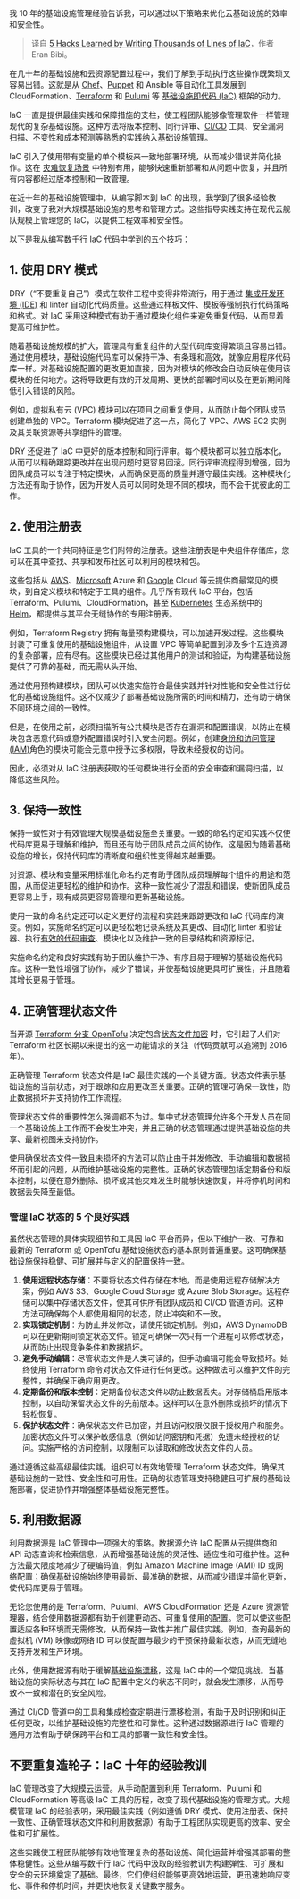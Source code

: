 
<!--
title: 数千行IaC代码后学到的5个技巧
cover: https://cdn.thenewstack.io/media/2024/08/41ad8116-iac-hacks-of-kindness.jpg
-->

我 10 年的基础设施管理经验告诉我，可以通过以下策略来优化云基础设施的效率和安全性。

> 译自 [5 Hacks Learned by Writing Thousands of Lines of IaC](https://thenewstack.io/5-hacks-of-kindness-learned-by-writing-thousands-of-lines-of-iac/)，作者 Eran Bibi。

在几十年的基础设施和云资源配置过程中，我们了解到手动执行这些操作既繁琐又容易出错。这就是从 [Chef](https://www.chef.io?utm_content=inline+mention)、[Puppet](https://puppet.com/?utm_content=inline+mention) 和 Ansible 等自动化工具发展到 CloudFormation、[Terraform](https://roadmap.sh/terraform) 和 [Pulumi](https://www.pulumi.com?utm_content=inline+mention) 等 [基础设施即代码 (IaC)](https://thenewstack.io/infrastructure-as-code/) 框架的动力。

IaC 一直是提供最佳实践和保障措施的支柱，使工程团队能够像管理软件一样管理现代的复杂基础设施。这种方法将版本控制、同行评审、[CI/CD](https://thenewstack.io/ci-cd/) 工具、安全漏洞扫描、不变性和成本预测等熟悉的实践纳入基础设施管理。

IaC 引入了使用带有变量的单个模板来一致地部署环境，从而减少错误并简化操作。这在 [灾难恢复场景](https://thenewstack.io/disaster-recovery-is-different-for-the-cloud/) 中特别有用，能够快速重新部署和从问题中恢复，并且所有内容都经过版本控制和一致管理。

在近十年的基础设施管理中，从编写脚本到 IaC 的出现，我学到了很多经验教训，改变了我对大规模基础设施的思考和管理方式。这些指导实践支持在现代云舰队规模上管理您的 IaC，以提供工程效率和安全性。

以下是我从编写数千行 IaC 代码中学到的五个技巧：

## 1. 使用 DRY 模式

DRY（“不要重复自己”）模式在软件工程中变得非常流行，用于通过 [集成开发环境 (IDE)](https://thenewstack.io/are-cloud-based-ides-the-future-of-software-engineering/) 和 linter 自动化代码质量。这些通过样板文件、模板等强制执行代码策略和格式。对 IaC 采用这种模式有助于通过模块化组件来避免重复代码，从而显着提高可维护性。

随着基础设施规模的扩大，管理具有重复组件的大型代码库变得繁琐且容易出错。通过使用模块，基础设施代码库可以保持干净、有条理和高效，就像应用程序代码库一样。对基础设施配置的更改更加直接，因为对模块的修改会自动反映在使用该模块的任何地方。这将导致更有效的开发周期、更快的部署时间以及在更新期间降低引入错误的风险。

例如，虚拟私有云 (VPC) 模块可以在项目之间重复使用，从而防止每个团队成员创建单独的 VPC。Terraform 模块促进了这一点，简化了 VPC、AWS EC2 实例及其关联资源等共享组件的管理。

DRY 还促进了 IaC 中更好的版本控制和同行评审。每个模块都可以独立版本化，从而可以精确跟踪更改并在出现问题时更容易回滚。同行评审流程得到增强，因为团队成员可以专注于特定模块，从而确保更高的质量并遵守最佳实践。这种模块化方法还有助于协作，因为开发人员可以同时处理不同的模块，而不会干扰彼此的工作。

## 2. 使用注册表

IaC 工具的一个共同特征是它们附带的注册表。这些注册表是中央组件存储库，您可以在其中查找、共享和发布社区可以利用的模块和包。

这些包括从 [AWS](https://aws.amazon.com/?utm_content=inline+mention)、[Microsoft](https://news.microsoft.com/?utm_content=inline+mention) Azure 和 [Google](https://cloud.google.com/?utm_content=inline+mention) Cloud 等云提供商最常见的模块，到自定义模块和特定于工具的组件。几乎所有现代 IaC 平台，包括 Terraform、Pulumi、CloudFormation，甚至 [Kubernetes](https://thenewstack.io/kubernetes/) 生态系统中的 [Helm](https://thenewstack.io/get-started-with-the-helm-kubernetes-package-manager/)，都提供与其平台无缝协作的专用注册表。

例如，Terraform Registry 拥有海量预构建模块，可以加速开发过程。这些模块封装了可重复使用的基础设施组件，从设置 VPC 等简单配置到涉及多个互连资源的复杂部署，应有尽有。这些模块已经过其他用户的测试和验证，为构建基础设施提供了可靠的基础，而无需从头开始。

通过使用预构建模块，团队可以快速实施符合最佳实践并针对性能和安全性进行优化的基础设施组件。这不仅减少了部署基础设施所需的时间和精力，还有助于确保不同环境之间的一致性。

但是，在使用之前，必须扫描所有公共模块是否存在漏洞和配置错误，以防止在模块包含恶意代码或意外配置错误时引入安全问题。例如，创建[身份和访问管理(IAM)](https://thenewstack.io/getting-started-with-identity-and-access-management/)角色的模块可能会无意中授予过多权限，导致未经授权的访问。

因此，必须对从 IaC 注册表获取的任何模块进行全面的安全审查和漏洞扫描，以降低这些风险。

## 3. 保持一致性

保持一致性对于有效管理大规模基础设施至关重要。一致的命名约定和实践不仅使代码库更易于理解和维护，而且还有助于团队成员之间的协作。这是因为随着基础设施的增长，保持代码库的清晰度和组织性变得越来越重要。

对资源、模块和变量采用标准化命名约定有助于团队成员理解每个组件的用途和范围，从而促进更轻松的维护和协作。这种一致性减少了混乱和错误，使新团队成员更容易上手，现有成员更容易管理和更新基础设施。

使用一致的命名约定还可以定义更好的流程和实践来跟踪更改和 IaC 代码库的演变。例如，实施命名约定可以更轻松地记录系统及其更改、自动化 linter 和验证器、执行[有效的代码审查](https://thenewstack.io/how-good-is-your-code-review-process/)、模块化以及维护一致的目录结构和资源标记。

实施命名约定和良好实践有助于团队维护干净、有序且易于理解的基础设施代码库。这种一致性增强了协作，减少了错误，并使基础设施更具可扩展性，并且随着其增长更易于管理。

## 4. 正确管理状态文件

当开源 [Terraform 分支 OpenTofu](https://thenewstack.io/new-opentofu-release-challenges-terraforms-dominance/) 决定包含[状态文件加密](https://opentofu.org/docs/language/state/encryption/) 时，它引起了人们对 Terraform 社区长期以来提出的这一功能请求的关注（代码贡献可以追溯到 2016 年）。

正确管理 Terraform 状态文件是 IaC 最佳实践的一个关键方面。状态文件表示基础设施的当前状态，对于跟踪和应用更改至关重要。正确的管理可确保一致性，防止数据损坏并支持协作工作流程。

管理状态文件的重要性怎么强调都不为过。集中式状态管理允许多个开发人员在同一个基础设施上工作而不会发生冲突，并且正确的状态管理通过提供基础设施的共享、最新视图来支持协作。

使用确保状态文件一致且未损坏的方法可以防止由于并发修改、手动编辑和数据损坏而引起的问题，从而维护基础设施的完整性。正确的状态管理包括定期备份和版本控制，以便在意外删除、损坏或其他灾难发生时能够快速恢复，并将停机时间和数据丢失降至最低。

### 管理 IaC 状态的 5 个良好实践

虽然状态管理的具体实现细节和工具因 IaC 平台而异，但以下维护一致、可靠和最新的 Terraform 或 OpenTofu 基础设施状态的基本原则普遍重要。这可确保基础设施保持稳健、可扩展并与定义的配置保持一致。

1. **使用远程状态存储**：不要将状态文件存储在本地，而是使用远程存储解决方案，例如 AWS S3、Google Cloud Storage 或 Azure Blob Storage。远程存储可以集中存储状态文件，使其可供所有团队成员和 CI/CD 管道访问。这种方法可确保每个人都使用相同的状态，防止冲突和不一致。
2. **实现锁定机制**：为防止并发修改，请使用锁定机制。例如，AWS DynamoDB 可以在更新期间锁定状态文件。锁定可确保一次只有一个进程可以修改状态，从而防止出现竞争条件和数据损坏。
3. **避免手动编辑**：尽管状态文件是人类可读的，但手动编辑可能会导致损坏。始终使用 Terraform 命令对状态文件进行任何更改。这种做法可以维护文件的完整性，并确保正确应用更改。
4. **定期备份和版本控制**：定期备份状态文件以防止数据丢失。对存储桶启用版本控制，以自动保留状态文件的先前版本。这样可以在意外删除或损坏的情况下轻松恢复。
5. **保护状态文件**：确保状态文件已加密，并且访问权限仅限于授权用户和服务。加密状态文件可以保护敏感信息（例如访问密钥和凭据）免遭未经授权的访问。实施严格的访问控制，以限制可以读取和修改状态文件的人员。

通过遵循这些高级最佳实践，组织可以有效地管理 Terraform 状态文件，确保其基础设施的一致性、安全性和可用性。正确的状态管理支持稳健且可扩展的基础设施部署，促进协作并增强整体基础设施完整性。

## 5. 利用数据源

利用数据源是 IaC 管理中一项强大的策略。数据源允许 IaC 配置从云提供商和 API 动态查询和检索信息，从而增强基础设施的灵活性、适应性和可维护性。这种方法最大限度地减少了硬编码值，例如 Amazon Machine Image (AMI) ID 或网络配置；确保基础设施始终使用最新、最准确的数据，从而减少错误并简化更新，使代码库更易于管理。

无论您使用的是 Terraform、Pulumi、AWS CloudFormation 还是 Azure 资源管理器，结合使用数据源都有助于创建更动态、可重复使用的配置。您可以使这些配置适应各种环境而无需修改，从而保持一致性并推广最佳实践。例如，查询最新的虚拟机 (VM) 映像或网络 ID 可以使配置与最少的干预保持最新状态，从而无缝地支持开发和生产环境。

此外，使用数据源有助于缓解[基础设施漂移](https://thenewstack.io/how-drift-detection-and-iac-help-maintain-a-secure-infrastructure/)，这是 IaC 中的一个常见挑战。当基础设施的实际状态与其在 IaC 配置中定义的状态不同时，就会发生漂移，从而导致不一致和潜在的安全风险。

通过 CI/CD 管道中的工具和集成检查定期进行漂移检测，有助于及时识别和纠正任何更改，以维护基础设施的完整性和可靠性。这种通过数据源进行 IaC 管理的通用方法有助于确保跨平台和工具的部署一致性和安全性。

## 不要重复造轮子：IaC 十年的经验教训

IaC 管理改变了大规模云运营。从手动配置到利用 Terraform、Pulumi 和 CloudFormation 等高级 IaC 工具的历程，改变了现代基础设施的管理方式。大规模管理 IaC 的经验表明，采用最佳实践（例如遵循 DRY 模式、使用注册表、保持一致性、正确管理状态文件和利用数据源）有助于工程团队实现更高的效率、安全性和可扩展性。

这些实践使工程团队能够有效地管理复杂的基础设施、简化运营并增强其部署的整体稳健性。这些从编写数千行 IaC 代码中汲取的经验教训为构建弹性、可扩展和安全的云环境奠定了基础。最终，它们使组织能够更高效地运营，更迅速地响应变化、事件和停机时间，并更快地恢复关键数字服务。
